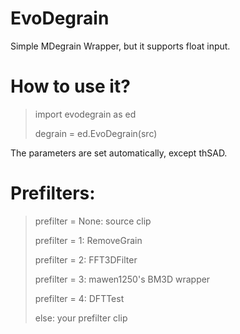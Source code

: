 # EvoDegrain
Simple MDegrain Wrapper, but it supports float input.

# How to use it?
> import evodegrain as ed
>
> degrain = ed.EvoDegrain(src)

The parameters are set automatically, except thSAD.

# Prefilters:
> prefilter = None: source clip
>
> prefilter = 1: RemoveGrain
>
> prefilter = 2: FFT3DFilter
>
> prefilter = 3: mawen1250's BM3D wrapper
>
> prefilter = 4: DFTTest
>
> else: your prefilter clip
